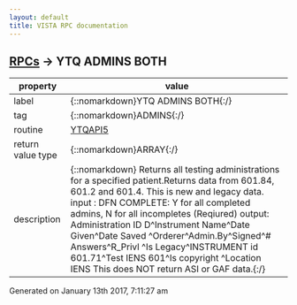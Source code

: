 ```yaml
---
layout: default
title: VISTA RPC documentation
---
```




## [RPCs](TableOfContent.md) &#8594; YTQ ADMINS BOTH 

 property | value 
--- | --- 
 label | {::nomarkdown}YTQ ADMINS BOTH{:/}
 tag | {::nomarkdown}ADMINS{:/}
 routine | [YTQAPI5](http://code.osehra.org/dox/Routine_YTQAPI5_source.html)
 return value type | {::nomarkdown}ARRAY{:/}
 description | {::nomarkdown} Returns all testing administrations for a specified patient.Returns data from 601.84, 601.2 and 601.4. This is new and legacy data.  input : DFN        COMPLETE: Y for all completed admins, N for all incompletes                   (Reqiured) output: Administration ID D^Instrument Name^Date Given^Date Saved        ^Orderer^Admin.By^Signed^# Answers^R_Privl        ^Is Legacy^INSTRUMENT id 601.71^Test IENS 601^Is copyright        ^Location IENS         This does NOT return ASI or GAF data.{:/}




 Generated on January 13th 2017, 7:11:27 am